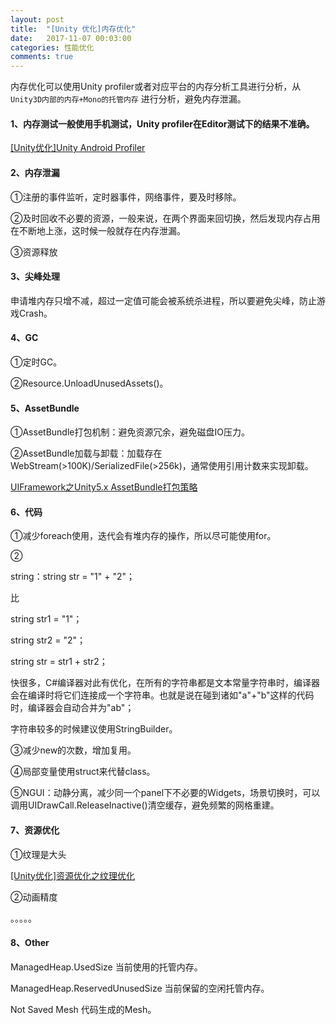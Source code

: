```yaml
---
layout: post
title:  "[Unity 优化]内存优化"
date:   2017-11-07 00:03:00
categories: 性能优化
comments: true
---
```


内存优化可以使用Unity profiler或者对应平台的内存分析工具进行分析，从 `Unity3D内部的内存+Mono的托管内存` 进行分析，避免内存泄漏。

#### 1、内存测试一般使用手机测试，Unity profiler在Editor测试下的结果不准确。

[[Unity优化]Unity Android Profiler](http://blog.csdn.net/husheng0/article/details/72577737)

#### 2、内存泄漏

①注册的事件监听，定时器事件，网络事件，要及时移除。

②及时回收不必要的资源，一般来说，在两个界面来回切换，然后发现内存占用在不断地上涨，这时候一般就存在内存泄漏。

③资源释放

#### 3、尖峰处理

申请堆内存只增不减，超过一定值可能会被系统杀进程，所以要避免尖峰，防止游戏Crash。

#### 4、GC

①定时GC。

②Resource.UnloadUnusedAssets()。

#### 5、AssetBundle

①AssetBundle打包机制：避免资源冗余，避免磁盘IO压力。

②AssetBundle加载与卸载：加载存在WebStream(>100K)/SerializedFile(>256k)，通常使用引用计数来实现卸载。

[UIFramework之Unity5.x AssetBundle打包策略](http://blog.csdn.net/husheng0/article/details/77913876)

#### 6、代码

①减少foreach使用，迭代会有堆内存的操作，所以尽可能使用for。

②

string：string str = "1" + "2"；

比

string str1 = "1"；

string str2 = "2"；

string str = str1 + str2；

快很多，C#编译器对此有优化，在所有的字符串都是文本常量字符串时，编译器会在编译时将它们连接成一个字符串。也就是说在碰到诸如"a"+"b"这样的代码时，编译器会自动合并为"ab"；

字符串较多的时候建议使用StringBuilder。

③减少new的次数，增加复用。

④局部变量使用struct来代替class。

⑤NGUI：动静分离，减少同一个panel下不必要的Widgets，场景切换时，可以调用UIDrawCall.ReleaseInactive()清空缓存，避免频繁的网格重建。

#### 7、资源优化

①纹理是大头

[[Unity优化]资源优化之纹理优化](http://blog.csdn.net/husheng0/article/details/77611474)

②动画精度

。。。。。

#### 8、Other

ManagedHeap.UsedSize   当前使用的托管内存。

ManagedHeap.ReservedUnusedSize   当前保留的空闲托管内存。

Not Saved Mesh 代码生成的Mesh。